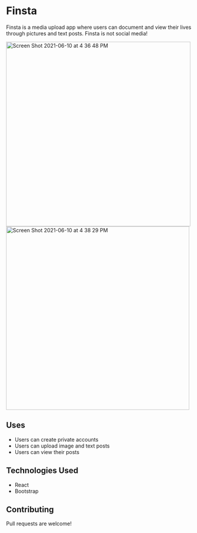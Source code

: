 # Finsta

Finsta is a media upload app where users can document and view their lives through pictures and text posts. Finsta is not social media!


<img width="501" alt="Screen Shot 2021-06-10 at 4 36 48 PM" src="https://user-images.githubusercontent.com/77953457/121600470-1e31dc80-ca0a-11eb-97c4-06e8d3e444e8.png">

<img width="498" alt="Screen Shot 2021-06-10 at 4 38 29 PM" src="https://user-images.githubusercontent.com/77953457/121600588-4e797b00-ca0a-11eb-8ffe-5084ca6b299b.png">

## Uses

- Users can create private accounts
- Users can upload image and text posts
- Users can view their posts

## Technologies Used

- React
- Bootstrap

## Contributing
Pull requests are welcome!
